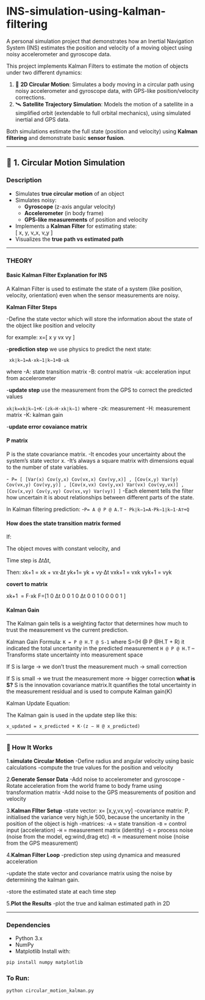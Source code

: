 # INS-simulation-using-kalman-filtering
A personal simulation project that demonstrates how an Inertial Navigation System (INS) estimates the position and velocity of a moving object using noisy accelerometer and gyroscope data.


This project implements Kalman Filters to estimate the motion of objects under two different dynamics:

1. 🚗 **2D Circular Motion**: Simulates a body moving in a circular path using noisy accelerometer and gyroscope data, with GPS-like position/velocity corrections.
2. 🛰️ **Satellite Trajectory Simulation**: Models the motion of a satellite in a simplified orbit (extendable to full orbital mechanics), using simulated inertial and GPS data.

Both simulations estimate the full state (position and velocity) using **Kalman filtering** and demonstrate basic **sensor fusion**.

---

## 📌 1. Circular Motion Simulation

### Description

- Simulates **true circular motion** of an object
- Simulates noisy:
  - **Gyroscope** (z-axis angular velocity)
  - **Accelerometer** (in body frame)
  - **GPS-like measurements** of position and velocity
- Implements a **Kalman Filter** for estimating state:  
  \[ x, y, v_x, v_y \]
- Visualizes the **true path vs estimated path**

---
### THEORY

#### Basic Kalman Filter Explanation for INS

A Kalman Filter is used to estimate the state of a system (like position, velocity, orientation) even when the sensor measurements are noisy.

**Kalman Filter Steps**
 
-Define the state vector which will store the information about the state of the object like position and velocity
   
   for example:
     x=[ x
         y
         vx
         vy
           ]
   
-**prediction step**
   we use physics to predict the next state:
   
   ``` xk∣k−1​=A⋅xk−1∣k−1​+B⋅uk```
   
   where
   -A: state transition matrix
   -B: control matrix
   -uk: acceleration input from accelerometer
   
-**update step**
  use the measurement from the GPS to correct the predicted values
  
  ```xk∣k​=xk∣k−1​+K⋅(zk​−H⋅xk∣k−1​)```
  where 
  -zk: measurement
  -H: measurement matrix
  -K: kalman gain

-**update error covaiance matrix**

#### P matrix
P is the state covariance matrix.
-It encodes your uncertainty about the system’s state vector x.
-It’s always a square matrix with dimensions equal to the number of state variables.

 -``` P= [ [Var(x) Cov(y,x) Cov(vx,x) Cov(vy,x)] , [​Cov(x,y) Var(y) Cov(vx,y) Cov(vy,y)] , [​Cov(x,vx) Cov(y,vx) Var(vx) Cov(vy,vx)​] ,[Cov(x,vy) Cov(y,vy) Cov(vx,vy) Var(vy)] ​]```
 -Each element tells the filter how uncertain it is about relationships between different parts of the state.

In Kalman filtering prediction:
-```P= A @ P @ A.T```
-``` Pk∣k−1​=A⋅Pk−1∣k−1​⋅A⊤+Q```

#### How does the state transition matrix formed
If:

  The object moves with constant velocity, and

   Time step is ΔtΔt,

Then:
xk+1 = xk + vx⋅Δt
yk+1= yk + vy⋅Δt 
vxk+1 = vxk 
vyk+1 = vyk

​​​**covert to matrix**

xk+1 ​ = F⋅xk​
F=[1 0 Δt 0 
   0 1 0 Δt 
   0 0 1 0 
   0 0 0 1 ]​

#### Kalman Gain
The Kalman gain tells is a weighting factor that determines how much to trust the measurement vs the current prediction.

Kalman Gain Formula:
```K = P @ H.T @ S-1```
where S=(H @ P @H.T + R) it indicated the total uncertanity in the predicted measurement
 ```H @ P @ H.T``` – Transforms state uncertainty into measurement space

If S is large → we don’t trust the measurement much → small correction

If S is small → we trust the measurement more → bigger correction
**what is S?**
S is the innovation covariance matrix.It quantifies the total uncertainty in the measurement residual and is used to compute Kalman gain(K)

Kalman Update Equation:

The Kalman gain is used in the update step like this:

```x_updated = x_predicted + K⋅(z − H @ x_predicted)```

---

### 🔧 How It Works
 1.**simulate Circular Motion**
     -Define radius and angular velocity using basic calculations
     -compute the true values for the position and velocity
     
 2.**Generate Sensor Data**
     -Add noise to accelerometer and gyroscope
     -Rotate acceleration from the world frame to body frame using transformation matrix
     -Add noise to the GPS measurements of position and velocity
    
  3.**Kalman FIlter Setup**
  -state vector:     x= [x,y,vx,vy] 
  -covariance matrix: P, initialised the variance very high,ie 500, because the uncertanity in the position of the object is high
     -matrices:
       -`A` = state transition
       -`B` = control input (acceleration)
       -`H` = measurement matrix (identity)
       -`Q` = process noise (noise from the model, eg:wind,drag etc)
       -`R` = measurement noise (noise from the GPS measurement)
       
  4.**Kalman Filter Loop**
  -prediction step using dynamica and measured acceleration
      
  -update the state vector and covariance matrix using the noise by determining the kalman gain.
      
  -store the estimated state at each time step
    
  5.**Plot the Results**
    -plot the true and kalman estimated path in 2D

---
### Dependencies

- Python 3.x
- NumPy
- Matplotlib
Install with:

```bash
pip install numpy matplotlib
```

### To Run:

```bash
python circular_motion_kalman.py
```
